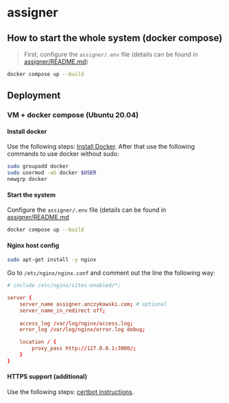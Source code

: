 # assigner

## How to start the whole system (docker compose)

> First, configure the `assigner/.env` file (details can be found in [assigner/README.md](assigner/README.md))

```sh
docker compose up --build
```

## Deployment

### VM + docker compose (Ubuntu 20.04)

#### Install docker

Use the following steps: [Install Docker](https://docs.docker.com/engine/install/ubuntu/). After that use the following commands to use docker without sudo:

```sh
sudo groupadd docker
sudo usermod -aG docker $USER
newgrp docker
```

#### Start the system

Configure the `assigner/.env` file (details can be found in [assigner/README.md](assigner/README.md)

```sh
docker compose up --build
```

#### Nginx host config

```sh
sudo apt-get install -y nginx
```

Go to `/etc/nginx/nginx.conf` and comment out the line the following way:

```conf
# include /etc/nginx/sites-enabled/*;
```

```conf
server {
    server_name assigner.anczykowski.com; # optional
    server_name_in_redirect off;
    
    access_log /var/log/nginx/access.log;
    error_log /var/log/nginx/error.log debug;

    location / {
        proxy_pass http://127.0.0.1:3000/;
    }
}
```

#### HTTPS support (additional)

Use the following steps: [certbot instructions](https://certbot.eff.org/instructions?ws=nginx&os=ubuntufocal).
